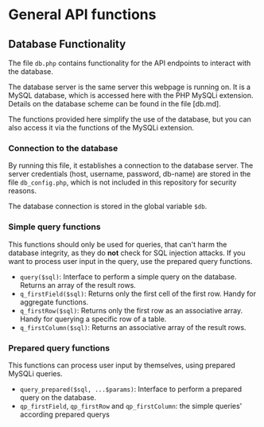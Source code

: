 # General API functions

## Database Functionality
The file `db.php` contains functionality for the API endpoints to interact with the database.

The database server is the same server this webpage is running on. It is a MySQL database,
which is accessed here with the PHP MySQLi extension.
Details on the database scheme can be found in the file [db.md].

The functions provided here simplify the use of the database, but you can also access it via
the functions of the MySQLi extension.

### Connection to the database
By running this file, it establishes a connection to the database server.
The server credentials (host, username, password, db-name) are stored in the file `db_config.php`,
which is not included in this repository for security reasons.

The database connection is stored in the global variable `$db`.

### Simple query functions
This functions should only be used for queries, that can't harm the database integrity, as they
do **not** check for SQL injection attacks. If you want to process user input in the query, use
the prepared query functions.

*   `query($sql)`: Interface to perform a simple query on the database. Returns an array of the result rows.
*   `q_firstField($sql)`: Returns only the first cell of the first row. Handy for aggregate functions.
*   `q_firstRow($sql)`: Returns only the first row as an associative array. Handy for querying a specific row of a table.
*   `q_firstColumn($sql)`: Returns an associative array of the result rows.

### Prepared query functions
This functions can process user input by themselves, using prepared MySQLi queries.

*   `query_prepared($sql, ...$params)`: Interface to perform a prepared query on the database.
*   `qp_firstField`, `qp_firstRow` and `qp_firstColumn`: the simple queries' according prepared querys